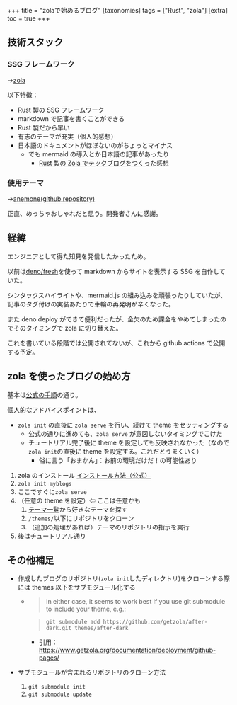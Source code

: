 +++
title = "zolaで始めるブログ"
[taxonomies]
  tags = ["Rust", "zola"]
[extra]
  toc = true
+++

## 技術スタック

### SSG フレームワーク

→[zola](https://www.getzola.org/)

以下特徴：

- Rust 製の SSG フレームワーク
- markdown で記事を書くことができる
- Rust 製だから早い
- 有志のテーマが充実（個人的感想）
- 日本語のドキュメントがほぼないのがちょっとマイナス
  - でも mermaid の導入とか日本語の記事があったり
    - [Rust 製の Zola でテックブログをつくった感想](https://tech.yukashikado.co.jp/posts/powered-by-zola/)

### 使用テーマ

→[anemone(github repository)](https://github.com/Speyll/anemone.git)

正直、めっちゃおしゃれだと思う。開発者さんに感謝。

## 経緯

エンジニアとして得た知見を発信したかったため。

以前は[deno/fresh](https://fresh.deno.dev/)を使って markdown からサイトを表示する SSG を自作していた。

シンタックスハイライトや、mermaid.js の組み込みを頑張ったりしていたが、記事のタグ付けの実装あたりで車輪の再発明が辛くなった。

また deno deploy ができて便利だったが、金欠のため課金をやめてしまったのでそのタイミングで zola に切り替えた。

これを書いている段階では公開されてないが、これから github actions で公開する予定。

## zola を使ったブログの始め方

基本は[公式の手順](https://www.getzola.org/documentation/getting-started/overview/)の通り。

個人的なアドバイスポイントは、

- `zola init` の直後に `zola serve` を行い、続けて theme をセッティングする
  - 公式の通りに進めても、`zola serve` が意図しないタイミングでこけた
  - チュートリアル完了後に theme を設定しても反映されなかった（なので`zola init`の直後に theme を設定する。これだとうまくいく）
    - 俗に言う「おまかん」：お前の環境だけだ！の可能性あり

1. zola のインストール [インストール方法（公式）](https://www.getzola.org/documentation/getting-started/installation/)
2. `zola init myblogs`
3. ここですぐに`zola serve`
4. （任意の theme を設定）⇦ ここは任意かも
   1. [テーマ一覧](https://www.getzola.org/themes/)から好きなテーマを探す
   2. `/themes/`以下にリポジトリをクローン
   3. （追加の処理があれば）テーマのリポジトリの指示を実行
5. 後はチュートリアル通り

## その他補足

- 作成したブログのリポジトリ(`zola init`したディレクトリ)をクローンする際には themes 以下をサブモジュール化する

  - > In either case, it seems to work best if you use git submodule to include your theme, e.g.:

    > `git submodule add https://github.com/getzola/after-dark.git themes/after-dark`

    - 引用：<https://www.getzola.org/documentation/deployment/github-pages/>

- サブモジュールが含まれるリポジトリのクローン方法
  1. `git submodule init`
  2. `git submodule update`
